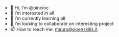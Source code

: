 - 👋 Hi, I’m @pincioc
- 👀 I’m interested in all
- 🌱 I’m currently learning all
- 💞️ I’m looking to collaborate on interesting project
- 📫 How to reach me: mauro@openskills.it
